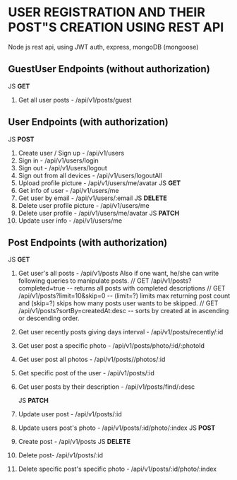 # USER REGISTRATION AND THEIR POST"S CREATION USING REST API
Node js rest api, using JWT auth, express, mongoDB (mongoose)

## GuestUser Endpoints (without authorization)
JS
**GET**
1. Get all user posts - /api/v1/posts/guest

## User Endpoints (with authorization)
JS
**POST**
1. Create user / Sign up - /api/v1/users
2. Sign in - /api/v1/users/login
3. Sign out - /api/v1/users/logout
4. Sign out from all devices - /api/v1/users/logoutAll
5. Upload profile picture - /api/v1/users/me/avatar
   JS
   **GET**
1. Get info of user - /api/v1/users/me
2. Get user by email - /api/v1/users/:email
   JS
   **DELETE**
1. Delete user profile picture - /api/v1/users/me
2. Delete user profile - /api/v1/users/me/avatar
   JS
   **PATCH**
1. Update user info - /api/v1/users/me
## Post Endpoints (with authorization)
JS
**GET**
1. Get user's all posts - /api/v1/posts
   Also if one want, he/she can write following queries to manipulate posts.
   // GET /api/v1/posts?completed=true -- returns all posts with completed descriptions
   // GET /api/v1/posts?limit=10&skip=0 -- (limit=?) limits max returning post count and (skip=?) skips how many posts user wants to be skipped.
   // GET /api/v1/posts?sortBy=createdAt:desc -- sorts by created at in ascending or descending order.   
2. Get user recently posts giving days interval - /api/v1/posts/recently/:id
3. Get user post a specific photo - /api/v1/posts/photo/:id/:photoId
4. Get user post all photos - /api/v1/posts//photos/:id
5. Get specific post of the user  - /api/v1/posts/:id
6. Get user posts by their description - /api/v1/posts/find/։desc

   JS
   **PATCH**
1. Update user post - /api/v1/posts/:id
2. Update users post's photo - /api/v1/posts/:id/photo/:index
   JS
   **POST**
1. Create post - /api/v1/posts
   JS
   **DELETE**
1. Delete post- /api/v1/posts/:id
2. Delete specific post's specific photo - /api/v1/posts/:id/photo/:index